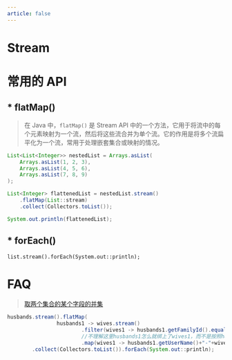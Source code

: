 ```yaml
---
article: false
---
```

# Stream

# 常用的 API

## * flatMap()

> 在 Java 中，`flatMap()` 是 Stream API 中的一个方法，它用于将流中的每个元素映射为一个流，然后将这些流合并为单个流。它的作用是将多个流扁平化为一个流，常用于处理嵌套集合或映射的情况。

```java
List<List<Integer>> nestedList = Arrays.asList(
    Arrays.asList(1, 2, 3),
    Arrays.asList(4, 5, 6),
    Arrays.asList(7, 8, 9)
);

List<Integer> flattenedList = nestedList.stream()
    .flatMap(List::stream)
    .collect(Collectors.toList());

System.out.println(flattenedList);
```



## * forEach()

```
list.stream().forEach(System.out::println);
```









# FAQ

> [取两个集合的某个字段的并集](https://www.yuque.com/bravo1988/java/bacf3g#pArKK)

```java
husbands.stream().flatMap(
                husbands1 -> wives.stream()
                        .filter(wives1 -> husbands1.getFamilyId().equals(wives1.getFamilyId()))
                        //不理解这里husbands1怎么就绑上了wives1，而不是按照husbands1 list 取
                        .map(wives1 -> husbands1.getUserName()+"-"+wives1.getUserName()))
        .collect(Collectors.toList()).forEach(System.out::println);
```